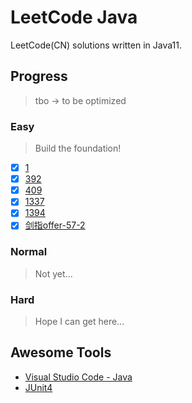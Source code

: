 # LeetCode Java

LeetCode(CN) solutions written in Java11.

## Progress

> tbo -> to be optimized

### Easy

> Build the foundation!

- [x] [1](leetcode/task1/Solution.java)
- [x] [392](leetcode/task392/Solution.java)
- [x] [409](leetcode/task409/Solution.java)
- [x] [1337](leetcode/task1337/Solution.java)
- [x] [1394](leetcode/task1394/Solution.java)
- [x] [剑指offer-57-2](offerHunter/task57_2/Solution.java)

### Normal

> Not yet...

### Hard

> Hope I can get here...

## Awesome Tools

- [Visual Studio Code - Java](https://code.visualstudio.com/docs/java/java-tutorial)
- [JUnit4](https://github.com/junit-team/junit4)
